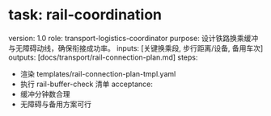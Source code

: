 # task: rail-coordination

version: 1.0
role: transport-logistics-coordinator
purpose: 设计铁路换乘缓冲与无障碍动线，确保衔接成功率。
inputs: [关键换乘段, 步行距离/设备, 备用车次]
outputs: [docs/transport/rail-connection-plan.md]
steps:

- 渲染 templates/rail-connection-plan-tmpl.yaml
- 执行 rail-buffer-check 清单
  acceptance:
- 缓冲分钟数合理
- 无障碍与备用方案可行

